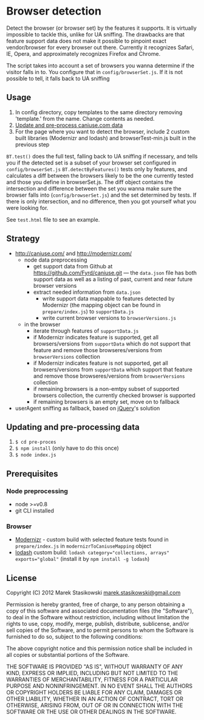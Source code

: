 # Browser detection

Detect the browser (or browser set) by the features it supports. It is virtually impossible to tackle this, unlike for UA sniffing.
The drawbacks are that feature support data does not make it possible to pinpoint exact vendor/browser for every browser out there.
Currently it recognizes Safari, IE, Opera, and approximately recognizes Firefox and Chrome.

The script takes into account a set of browsers you wanna determine if the visitor falls in to. You configure that in ``config/browserSet.js``. If it is not possible to tell, it falls back to UA sniffing

## Usage

1. In config directory, copy templates to the same directory removing 'template.' from the name. Change contents as needed.
2. [Update and pre-process caniuse.com data](#updating-and-pre-processing-data)
3. For the page where you want to detect the browser, include 2 custom built libraries (Modernizr and lodash) and browserTest-min.js built in the previous step

``BT.test()`` does the full test, falling back to UA sniffing if necessary, and tells you if the detected set is a subset of your browser set configured in ``config/browserSet.js``
``BT.detectByFeatures()`` tests only by features, and calculates a diff between the browsers likely to be the one currently tested and those you define in browserSet.js.
The diff object contains the intersection and difference between the set you wanna make sure the browser falls into (``config/browserSet.js``) and the set determined by tests. If there is only intersection, and no difference, then you got yourself what you were looking for.

See ``test.html`` file to see an example.

## Strategy

* <http://caniuse.com/> and <http://modernizr.com/>
	* node data preprocessing
		* get support data from Github at https://github.com/Fyrd/caniuse.git — the ``data.json`` file has both support data as well as a listing of past, current and near future browser versions
		* extract needed information from ``data.json``
			* write support data mappable to features detected by Modernizr (the mapping object can be found in ``prepare/index.js``) to ``supportData.js``
			* write current browser versions to ``browserVersions.js``
	* in the browser
		* iterate through features of ``supportData.js``
		* if Modernizr indicates feature is supported, get all browsers/versions from ``supportData`` which do not support that feature and remove those browseres/versions from ``browserVersions`` collection
		* if Modernizr indicates feature is not supported, get all browsers/versions from ``supportData`` which support that feature and remove those browseres/versions from ``browserVersions`` collection
		* if remaining browsers is a non-emtpy subset of supported browsers collection, the currently checked browser is supported
		* if remaining browsers is an empty set, move on to fallback
* userAgent sniffing as fallback, based on [jQuery](http://jquery.com)'s solution

## Updating and pre-processing data
1. ``$ cd pre-proces``
2. ``$ npm install`` (only have to do this once)
3. ``$ node index.js``

## Prerequisites

### Node preprocessing

* node >=v0.8
* git CLI installed

### Browser

* [Modernizr](http://modernizr.com/) - custom build with selected feature tests found in ``prepare/index.js`` in ``modernizrToCaniuseMapping`` object
* [lodash](https://github.com/bestiejs/lodash) custom build: ``lodash category="collections, arrays" exports="global"`` (install it by ``npm install -g lodash``)

## License

Copyright (C) 2012 Marek Stasikowski <marek.stasikowski@gmail.com>

Permission is hereby granted, free of charge, to any person obtaining a copy of this software and associated documentation files (the "Software"), to deal in the Software without restriction, including without limitation the rights to use, copy, modify, merge, publish, distribute, sublicense, and/or sell copies of the Software, and to permit persons to whom the Software is furnished to do so, subject to the following conditions:

The above copyright notice and this permission notice shall be included in all copies or substantial portions of the Software.

THE SOFTWARE IS PROVIDED "AS IS", WITHOUT WARRANTY OF ANY KIND, EXPRESS OR IMPLIED, INCLUDING BUT NOT LIMITED TO THE WARRANTIES OF MERCHANTABILITY, FITNESS FOR A PARTICULAR PURPOSE AND NONINFRINGEMENT. IN NO EVENT SHALL THE AUTHORS OR COPYRIGHT HOLDERS BE LIABLE FOR ANY CLAIM, DAMAGES OR OTHER LIABILITY, WHETHER IN AN ACTION OF CONTRACT, TORT OR OTHERWISE, ARISING FROM, OUT OF OR IN CONNECTION WITH THE SOFTWARE OR THE USE OR OTHER DEALINGS IN THE SOFTWARE.